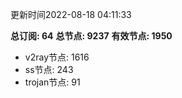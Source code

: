 更新时间2022-08-18 04:11:33

**总订阅: 64**
**总节点: 9237**
**有效节点: 1950**
- v2ray节点: 1616
- ss节点: 243
- trojan节点: 91
